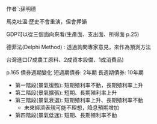 作者ˋ:孫明德

馬克吐溫:歷史不會重演，但會押韻

GDP可以從三個面向來看(生產面、支出面、所得面 p.25)

德菲法(Delphi Method) : 透過詢問專家意見，來作為預測方法

台灣進口(7成農工原料、2成資本設備、1成消費品)

p.165 債券週期變化
短週期債券: 2年期
長週期債券: 10年期
* 第一階段(景氣復甦): 短期殖利率不動，長期殖利率上升
* 第二階段(景氣擴張): 短期、長期殖利率上升
* 第三階段(景氣衰退): 短期殖利率上升、長期殖利率不動
	* 未來經濟表現可能不理想，降息預期增加
* 第四階段(景氣低迷): 短期、長期殖利率不動